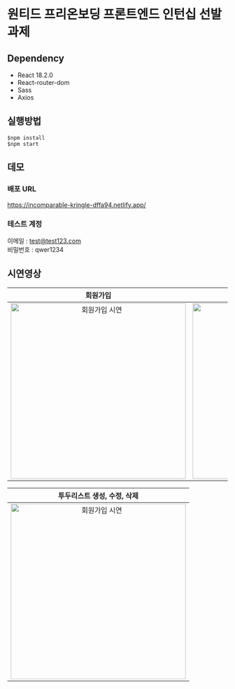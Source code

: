 # 원티드 프리온보딩 프론트엔드 인턴십 선발과제

## Dependency

- React 18.2.0
- React-router-dom
- Sass
- Axios

## 실행방법

```
$npm install
$npm start
```

## 데모

### 배포 URL

https://incomparable-kringle-dffa94.netlify.app/

### 테스트 계정

이메일 : test@test123.com <br>
비밀번호 : qwer1234

## 시연영상

|                                                                       회원가입                                                                        |                                                                    로그인&로그아웃                                                                    |
| :---------------------------------------------------------------------------------------------------------------------------------------------------: | :---------------------------------------------------------------------------------------------------------------------------------------------------: |
| <img src='https://user-images.githubusercontent.com/74545780/207077431-8b96a0c7-1feb-4606-b2c0-27269245a269.gif' alt='회원가입 시연' width='400px' /> | <img src='https://user-images.githubusercontent.com/74545780/207077445-4529254a-0980-48b7-ae8b-90d627527383.gif' alt='회원가입 시연' width='400px' /> |

|                                                              투두리스트 생성, 수정, 삭제                                                              |
| :---------------------------------------------------------------------------------------------------------------------------------------------------: |
| <img src='https://user-images.githubusercontent.com/74545780/207077460-2f9839ed-8b26-4a3d-b234-215e45dc70ef.gif' alt='회원가입 시연' width='400px' /> |
